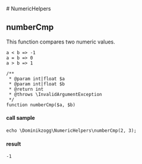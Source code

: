 # NumericHelpers

## numberCmp

This function compares two numeric values.

```
a < b => -1
a = b => 0
a > b => 1
```

```{.php}
/**
 * @param int|float $a
 * @param int|float $b
 * @return int
 * @throws \InvalidArgumentException
 */
function numberCmp($a, $b)
```

#### call sample

```{.php}
echo \Dominikzogg\NumericHelpers\numberCmp(2, 3);
```

#### result

```
-1
```